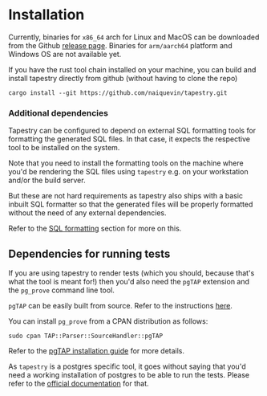 # Installation

Currently, binaries for `x86_64` arch for Linux and MacOS can be
downloaded from the Github [release
page](https://github.com/naiquevin/tapestry/releases). Binaries for
`arm/aarch64` platform and Windows OS are not available yet.

If you have the rust tool chain installed on your machine, you can
build and install tapestry directly from github (without having to
clone the repo)

```shell
cargo install --git https://github.com/naiquevin/tapestry.git
```

### Additional dependencies

Tapestry can be configured to depend on external SQL formatting tools
for formatting the generated SQL files. In that case, it expects the
respective tool to be installed on the system.

Note that you need to install the formatting tools on the machine
where you'd be rendering the SQL files using `tapestry` e.g. on your
workstation and/or the build server.

But these are not hard requirements as tapestry also ships with a
basic inbuilt SQL formatter so that the generated files will be
properly formatted without the need of any external dependencies.

Refer to the [SQL formatting](formatting.md) section for more on this.

## Dependencies for running tests

If you are using tapestry to render tests (which you should, because
that's what the tool is meant for!) then you'd also need the `pgTAP`
extension and the `pg_prove` command line tool.

`pgTAP` can be easily built from source. Refer to the instructions
[here](https://pgxn.org/dist/pgtap/).

You can install `pg_prove` from a CPAN distribution as follows:

```shell
sudo cpan TAP::Parser::SourceHandler::pgTAP
```

Refer to the [pgTAP installation
guide](https://pgtap.org/documentation.html#installation) for more
details.

As `tapestry` is a postgres specific tool, it goes without saying that
you'd need a working installation of postgres to be able to run the
tests. Please refer to the [official
documentation](https://www.postgresql.org/download/) for that.
